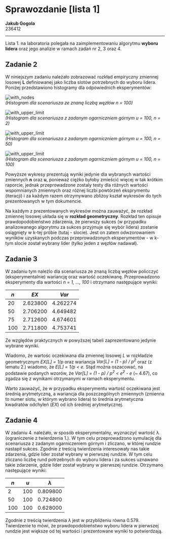 # Sprawozdanie [lista 1]

**Jakub Gogola**  
236412
___

Lista 1. na laboratoria polegała na zaimplementowaniu algorytmu **wyboru lidera** oraz jego analizie w ramach zadań nr 2, 3 oraz 4.

## Zadanie 2
W niniejszym zadaniu należało zobrazować rozkład empiryczny zmiennej losowej **L** definiowanej jako liczba slotów potrzebnych do wyboru lidera. Poniżej przedstawiono histogramy dla odpowiednich eksperymentów:

![with_nodes](hist_with_nodes_n_100.png)  
_(Histogram dla scenariusza ze znaną liczbą węzłów n = 100)_

![with_upper_limit](hist_with_upper_limit_u_100_n_2.png)  
_(Histogram dla scenariusza z zadanym ogarniczniem górnym u = 100, n = 2)_

![with_upper_limit](hist_with_upper_limit_u_100_n_50.png)  
_(Histogram dla scenariusza z zadanym ogarniczniem górnym u = 100, n = 50)_

![with_upper_limit](hist_with_upper_limit_u_100_n_100.png)  
_(Histogram dla scenariusza z zadanym ogarniczniem górnym u = 100, n = 100)_

Powyższe wykresy prezentują wyniki jedynie dla wybranych wartości zmiennych **n** oraz **u**, ponieważ ciężko byłoby zmieścić więcej w tak krótkim raporcie, jednak przeprowadzone zostaly testy dla różnych wartości wspomnianych zmiennych oraz różnej liczbi powtórzeń eksprymentu (iteracji) i za każdym razem otrzymywano zbliżoy kształ wykresów do tych prezentowanych w tym dokumencie.

Na każdym z prezentowanych wykresów można zauważyć, że rozkład zmiennej losowej układa się w **rozkład geometryczny**. Rozkład ten opisuje prawdopodobieństwo zdarzenia, że pierwszy sukces (w przypadku analizowanego algorytmu za sukces przyjmuje się wybór lidera) zostanie osiągnięty w k-tej próbie (tutaj - slocie). Jest on zatem odwzorowaniem wyników uzyskanych podczas przeprowadzonych eksperymentów - w k-tym slocie został wybrany lider (tylko jeden z węzłów nadawał).

## Zadanie 3

W zadaniu tym należlo dla scenariusza ze znaną liczbą węzłów policczyć (eksperymentalnie) wariancję oraz wartość oczekiwanę. Przeprowadzono eksperymenty dla wartości _n = 1, ..., 100_ i otrzymano następujące wyniki:

| _n_ | _EX_ | _Var_ | 
| --- | --- | --- |
| 20 | 2.623800 | 4.262274 |
| 50 | 2.706200 | 4.649482 |
| 75 | 2.712600 | 4.674601 |
| 100 | 2.711800 | 4.753741 |

Ze względów praktycznych w powyższej tabeli zaprezentowano jedynie wybrane wyniki.

Wiadomo, że wartośc oczekiwana dla zmiennej losowej _L_ w rozkładzie geometrycznym _EX[L] = 1/p_ oraz wariancja _Var[L] = (1 - p) / p<sup>2</sup>_ oraz (z lematu 2.) wiadomo, że _E[L] = 1/p < e_. Stąd można oszacować, na podstawie podanych wzorów, że _Var[L] = (1 - p) / p<sup>2</sup> < e<sup>2</sup> - e_ (~ 4.67), co zgadza się z wynikami otrzymanymi w ramach eksperymentu.

Warto zauważyć, że w przypadku eksperymentu wartość oczekiwana jest średnią arytmetyczną, a wariancja dla poszczególnych zmiennych (zmienna to numer slotu, w którym wybrano lidera) to średnia arytmetyczna kwadratów odchyleń (_EX_) od ich średniej arytmetycznej.

## Zadanie 4
W zadaniu 4. należało, w sposób eksperymentalny, wyznaczyć wartość λ (ograniczenie z twierdzenia 1.). W tym celu przeprowadzono symulację dla scenariusza z zadanym ogarniczeniem górnym i zliczano, w której rundzie nastapił sukces. Zgodnie z treścią twierdzenia interesowały nas takie zdarzenia, gdzie lider został wybrany w pierwszej rundzie. W tym celu zliczano liczbę rund potrzebnych do wyboru lidera i za sukces uznawano takie zdarzenie, gdzie lider został wybrany w pierwszej rundzie. Otrzymano następujące wyniki:

| _n_ | _u_ | _λ_ |
| --- | --- | --- |
| 2 | 100 | 0.809800 |
| 50 | 100 | 0.724800 | 
| 100 | 100 | 0.628000 |

Zgodnie z treścią twierdzenia _λ_ jest w przybliżeniu równa 0.579. Twierdzenie to mówi, że prawdopodobieństwo wyboru lidera w pierwszej rundzie jest większe od tej wartości i prezentowane wyniki to potwierdzają.


